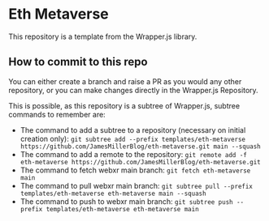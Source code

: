 # Eth Metaverse
This repository is a template from the Wrapper.js library.

## How to commit to this repo
You can either create a branch and raise a PR as you would any other repository, or you can make changes directly in the Wrapper.js Repository.

This is possible, as this repository is a subtree of Wrapper.js, subtree commands to remember are:
- The command to add a subtree to a repository (necessary on initial creation only): ```git subtree add --prefix templates/eth-metaverse https://github.com/JamesMillerBlog/eth-metaverse.git main --squash```
- The command to add a remote to the repository: ```git remote add -f eth-metaverse https://github.com/JamesMillerBlog/eth-metaverse.git```
- The command to fetch webxr main branch: ```git fetch eth-metaverse main```
- The command to pull webxr main branch: ```git subtree pull --prefix templates/eth-metaverse eth-metaverse main --squash```
- The command to push to webxr main branch: ```git subtree push --prefix templates/eth-metaverse eth-metaverse main```
